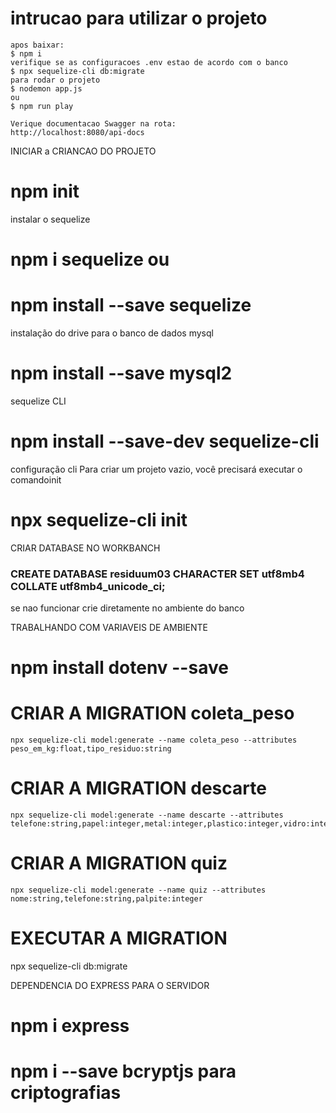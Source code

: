 # intrucao para utilizar o projeto
    apos baixar:
    $ npm i
    verifique se as configuracoes .env estao de acordo com o banco 
    $ npx sequelize-cli db:migrate
    para rodar o projeto
    $ nodemon app.js
    ou
    $ npm run play

    Verique documentacao Swagger na rota:
    http://localhost:8080/api-docs

INICIAR a CRIANCAO DO PROJETO
# npm init

instalar o sequelize
# npm i sequelize ou 
# npm install --save sequelize

instalação do drive para o banco de dados mysql
# npm install --save mysql2

sequelize CLI
# npm install --save-dev sequelize-cli

configuração cli
Para criar um projeto vazio, você precisará executar o comandoinit
# npx sequelize-cli init

CRIAR DATABASE NO WORKBANCH
### CREATE DATABASE residuum03 CHARACTER SET utf8mb4  COLLATE utf8mb4_unicode_ci;
se nao funcionar crie diretamente no ambiente do banco

TRABALHANDO COM VARIAVEIS DE AMBIENTE
# npm install dotenv --save

# CRIAR A MIGRATION coleta_peso
    npx sequelize-cli model:generate --name coleta_peso --attributes peso_em_kg:float,tipo_residuo:string

# CRIAR A MIGRATION descarte
    npx sequelize-cli model:generate --name descarte --attributes telefone:string,papel:integer,metal:integer,plastico:integer,vidro:integer,organico:integer,nao_reciclavel:integer

# CRIAR A MIGRATION quiz
    npx sequelize-cli model:generate --name quiz --attributes nome:string,telefone:string,palpite:integer
  
# EXECUTAR A MIGRATION
 npx sequelize-cli db:migrate

DEPENDENCIA DO EXPRESS PARA O SERVIDOR
# npm i express
# npm i --save bcryptjs para criptografias